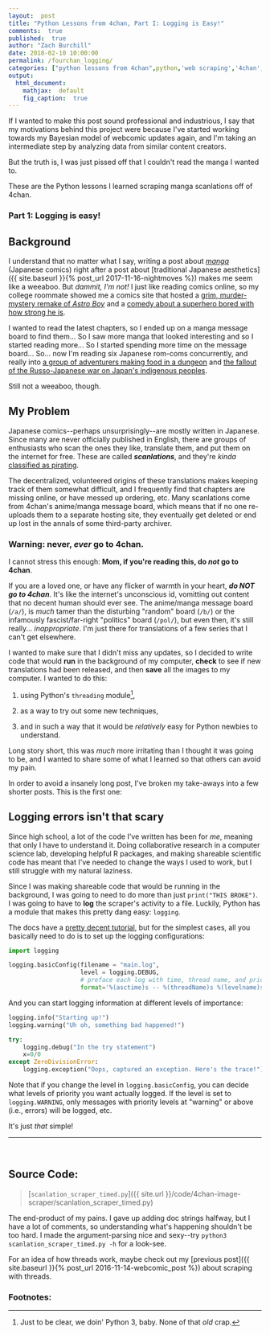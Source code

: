 ```yaml
---
layout:  post
title: "Python Lessons from 4chan, Part I: Logging is Easy!"
comments:  true
published:  true
author: "Zach Burchill"
date: 2018-02-10 10:00:00
permalink: /fourchan_logging/
categories: ["python lessons from 4chan",python,'web scraping','4chan','manga','webcomics',logging]
output:
  html_document:
    mathjax:  default
    fig_caption:  true
---
```




If I wanted to make this post sound professional and industrious, I say that my motivations behind this project were because I've started working towards my Bayesian model of webcomic updates again, and I'm taking an intermediate step by analyzing data from similar content creators.

But the truth is, I was just pissed off that I couldn't read the manga I wanted to.

These are the Python lessons I learned scraping manga scanlations off of 4chan.

### Part 1: Logging is easy!

<!--more-->

## Background

I understand that no matter what I say, writing a post about _[manga](https://en.wikipedia.org/wiki/Manga)_ (Japanese comics) right after a post about [traditional Japanese aesthetics]({{ site.baseurl }}{% post_url 2017-11-16-nightmoves %}) makes me seem like a weeaboo. But _dammit, I'm not!_ I just like reading comics online, so my college roommate showed me a comics site that hosted a [grim, murder-mystery remake of _Astro Boy_](https://en.wikipedia.org/wiki/Pluto_(manga)) and a [comedy about a superhero bored with how strong he is](https://en.wikipedia.org/wiki/One-Punch_Man). 

I wanted to read the latest chapters, so I ended up on a manga message board to find them... So I saw more manga that looked interesting and so I started reading more... So I started spending more time on the message board... So... now I'm reading six Japanese rom-coms concurrently, and really into [a group of adventurers making food in a dungeon](https://en.wikipedia.org/wiki/Delicious_in_Dungeon) and [the fallout of the Russo-Japanese war on Japan's indigenous peoples](https://en.wikipedia.org/wiki/Golden_Kamuy). 

Still not a weeaboo, though.

## My Problem

Japanese comics--perhaps unsurprisingly--are mostly written in Japanese. Since many are never officially published in English, there are groups of enthusiasts who scan the ones they like, translate them, and put them on the internet for free. These are called _**scanlations**_, and they're _kinda_ [classified as pirating](https://en.wikipedia.org/wiki/Scanlation#Legal_action).

The decentralized, volunteered origins of these translations makes keeping track of them somewhat difficult, and I frequently find that chapters are missing online, or have messed up ordering, etc. Many scanlations come from 4chan's anime/manga message board, which means that if no one re-uploads them to a separate hosting site, they eventually get deleted or end up lost in the annals of some third-party archiver.

### Warning: never, _ever_ go to 4chan.

I cannot stress this enough: **Mom, if you're reading this, do _not_ go to 4chan**.

If you are a loved one, or have any flicker of warmth in your heart, _**do NOT go to 4chan**_.  It's like the internet's unconscious id, vomitting out content that no decent human should ever see. The anime/manga message board (`/a/`), is _much_ tamer than the disturbing "random" board (`/b/`) or the infamously fascist/far-right "politics" board (`/pol/`), but even then, it's still really... _inappropriate_. I'm just there for translations of a few series that I can't get elsewhere.

I wanted to make sure that I didn't miss any updates, so I decided to write code that would **run** in the background of my computer, **check** to see if new translations had been released, and then **save** all the images to my computer. I wanted to do this: 

1. using Python's `threading` module[^1], 

2. as a way to try out some new techniques,

3. and in such a way that it would be _relatively_ easy for Python newbies to understand.

Long story short, this was _much_ more irritating than I thought it was going to be, and I wanted to share some of what I learned so that others can avoid my pain.

In order to avoid a insanely long post, I've broken my take-aways into a few shorter posts.  This is the first one: 

## Logging errors isn't that scary 

Since high school, a lot of the code I've written has been for _me_, meaning that only I have to understand it. Doing collaborative research in a computer science lab, developing helpful R packages, and making shareable scientific code has meant that I've needed to change the ways I used to work, but I still struggle with my natural laziness.

Since I was making shareable code that would be running in the background, I was going to need to do more than just `print("THIS BROKE")`. I was going to have to **log** the scraper's activity to a file. Luckily, Python has a module that makes this pretty dang easy: `logging`.

The docs have a [pretty decent tutorial](https://docs.python.org/3/howto/logging.html#logging-basic-tutorial), but for the simplest cases, all you basically need to do is to set up the logging configurations:

```python
import logging

logging.basicConfig(filename = "main.log", 
                    level = logging.DEBUG, 
                    # preface each log with time, thread name, and priority level
                    format='%(asctime)s -- %(threadName)s %(levelname)s %(message)s')
```

And you can start logging information at different levels of importance:
                    
```python
logging.info("Starting up!")
logging.warning("Uh oh, something bad happened!")

try:
    logging.debug("In the try statement")
    x=0/0
except ZeroDivisionError:
    logging.exception("Oops, captured an exception. Here's the trace!")
```

Note that if you change the level in `logging.basicConfig`, you can decide what levels of priority you want actually logged. If the level is set to `logging.WARNING`, only messages with priority levels at "warning" or above (i.e., errors) will be logged, etc.

It's just _that_ simple!

<hr />
<br />

## Source Code:

> [`scanlation_scraper_timed.py`]({{ site.url }}/code/4chan-image-scraper/scanlation_scraper_timed.py)

The end-product of my pains. I gave up adding doc strings halfway, but I have a lot of comments, so understanding what's happening shouldn't be too hard. I made the argument-parsing nice and sexy--try `python3 scanlation_scraper_timed.py -h` for a look-see. 

For an idea of how threads work, maybe check out my [previous post]({{ site.baseurl }}{% post_url 2016-11-14-webcomic_post %}) about scraping with threads.


### Footnotes:

[^1]: Just to be clear, we doin' Python 3, baby. None of that _old_ crap.


